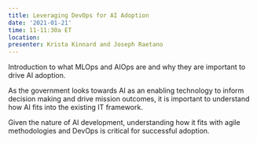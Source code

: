 ```yaml
---
title: Leveraging DevOps for AI Adoption
date: '2021-01-21'
time: 11-11:30a ET
location:
presenter: Krista Kinnard and Joseph Raetano
---
```


Introduction to what MLOps and AIOps are and why they are important to drive AI adoption.

As the government looks towards AI as an enabling technology to inform decision making and drive mission outcomes, it is important to understand how AI fits into the existing IT framework.

Given the nature of AI development, understanding how it fits with agile methodologies and DevOps is critical for successful adoption.

